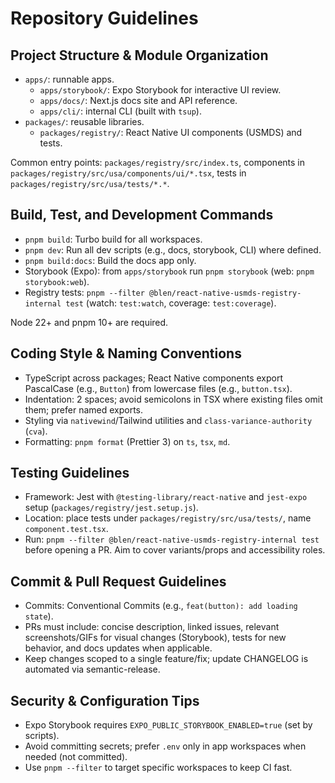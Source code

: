 # Repository Guidelines

## Project Structure & Module Organization

- `apps/`: runnable apps.
  - `apps/storybook/`: Expo Storybook for interactive UI review.
  - `apps/docs/`: Next.js docs site and API reference.
  - `apps/cli/`: internal CLI (built with `tsup`).
- `packages/`: reusable libraries.
  - `packages/registry/`: React Native UI components (USMDS) and tests.

Common entry points: `packages/registry/src/index.ts`, components in `packages/registry/src/usa/components/ui/*.tsx`, tests in `packages/registry/src/usa/tests/*.*`.

## Build, Test, and Development Commands

- `pnpm build`: Turbo build for all workspaces.
- `pnpm dev`: Run all dev scripts (e.g., docs, storybook, CLI) where defined.
- `pnpm build:docs`: Build the docs app only.
- Storybook (Expo): from `apps/storybook` run `pnpm storybook` (web: `pnpm storybook:web`).
- Registry tests: `pnpm --filter @blen/react-native-usmds-registry-internal test` (watch: `test:watch`, coverage: `test:coverage`).

Node 22+ and pnpm 10+ are required.

## Coding Style & Naming Conventions

- TypeScript across packages; React Native components export PascalCase (e.g., `Button`) from lowercase files (e.g., `button.tsx`).
- Indentation: 2 spaces; avoid semicolons in TSX where existing files omit them; prefer named exports.
- Styling via `nativewind`/Tailwind utilities and `class-variance-authority` (`cva`).
- Formatting: `pnpm format` (Prettier 3) on `ts`, `tsx`, `md`.

## Testing Guidelines

- Framework: Jest with `@testing-library/react-native` and `jest-expo` setup (`packages/registry/jest.setup.js`).
- Location: place tests under `packages/registry/src/usa/tests/`, name `component.test.tsx`.
- Run: `pnpm --filter @blen/react-native-usmds-registry-internal test` before opening a PR. Aim to cover variants/props and accessibility roles.

## Commit & Pull Request Guidelines

- Commits: Conventional Commits (e.g., `feat(button): add loading state`).
- PRs must include: concise description, linked issues, relevant screenshots/GIFs for visual changes (Storybook), tests for new behavior, and docs updates when applicable.
- Keep changes scoped to a single feature/fix; update CHANGELOG is automated via semantic-release.

## Security & Configuration Tips

- Expo Storybook requires `EXPO_PUBLIC_STORYBOOK_ENABLED=true` (set by scripts).
- Avoid committing secrets; prefer `.env` only in app workspaces when needed (not committed).
- Use `pnpm --filter` to target specific workspaces to keep CI fast.
